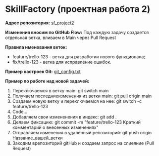 
# SkillFactory (проектная работа 2)

**Адрес репозитория:** [sf_project2](https://github.com/cheremisam/sf_project2)

**Изменения вносим по GitHub Flow:** Под каждую задачу создается отдельная ветка, вливаем в Main через Pull Request

**Правила именования веток:**
 - feature/trello-123 - ветка для разработки нового функционала;
 - fix/trello-123 - ветка для исправление ошибок.

**Пример настроек Git:** [git_config.txt](https://github.com/cheremisam/sf_project2/git_config.txt)

**Пример по работе над новой задачей:**
 1. Переключаемся в ветку main: git switch main
 2. Получаем последниеизменения из ветки main: git pull origin main 
 3. Создаем новую ветку и переключаемся на нее: git switch -c feature/trello-123
 4. Code...
 5. Добавляем свои измененения в индекс: git add . 
 6. Делаем фиксацию: git commit -m "feature/trello-123 Краткий комментарий о внесенных изменениях"
 7. Отправляем изменения в удаленный репозиторий: git push origin Название_вашей_ветки
 8. Заходим врепозиторий gitHub и создаем запрос на слиеяние (Pull Request)